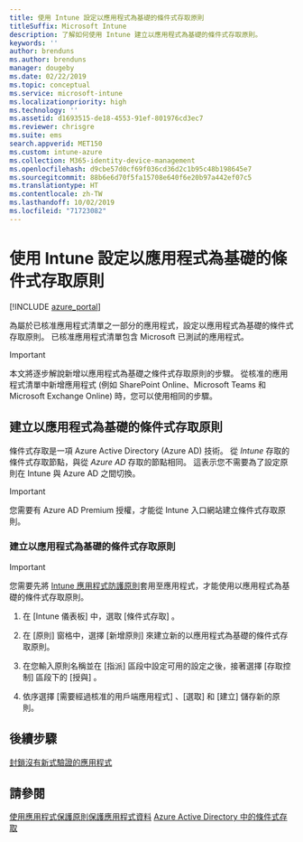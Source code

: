 ```yaml
---
title: 使用 Intune 設定以應用程式為基礎的條件式存取原則
titleSuffix: Microsoft Intune
description: 了解如何使用 Intune 建立以應用程式為基礎的條件式存取原則。
keywords: ''
author: brenduns
ms.author: brenduns
manager: dougeby
ms.date: 02/22/2019
ms.topic: conceptual
ms.service: microsoft-intune
ms.localizationpriority: high
ms.technology: ''
ms.assetid: d1693515-de18-4553-91ef-801976cd3ec7
ms.reviewer: chrisgre
ms.suite: ems
search.appverid: MET150
ms.custom: intune-azure
ms.collection: M365-identity-device-management
ms.openlocfilehash: d9cbe57d0cf69f036cd36d2c1b95c48b198645e7
ms.sourcegitcommit: 88b6e6d70f5fa15708e640f6e20b97a442ef07c5
ms.translationtype: HT
ms.contentlocale: zh-TW
ms.lasthandoff: 10/02/2019
ms.locfileid: "71723082"
---
```

# <a name="set-up-app-based-conditional-access-policies-with-intune"></a>使用 Intune 設定以應用程式為基礎的條件式存取原則

[!INCLUDE [azure_portal](../includes/azure_portal.md)]

為屬於已核准應用程式清單之一部分的應用程式，設定以應用程式為基礎的條件式存取原則。 已核准應用程式清單包含 Microsoft 已測試的應用程式。

> [!IMPORTANT]
> 本文將逐步解說新增以應用程式為基礎之條件式存取原則的步驟。 從核准的應用程式清單中新增應用程式 (例如 SharePoint Online、Microsoft Teams 和 Microsoft Exchange Online) 時，您可以使用相同的步驟。

## <a name="create-app-based-conditional-access-policies"></a>建立以應用程式為基礎的條件式存取原則
條件式存取是一項 Azure Active Directory (Azure AD) 技術。 從 *Intune* 存取的條件式存取節點，與從 *Azure AD* 存取的節點相同。 這表示您不需要為了設定原則在 Intune 與 Azure AD 之間切換。

> [!IMPORTANT]
> 您需要有 Azure AD Premium 授權，才能從 Intune 入口網站建立條件式存取原則。

### <a name="to-create-an-app-based-conditional-access-policy"></a>建立以應用程式為基礎的條件式存取原則

> [!IMPORTANT]
> 您需要先將 [Intune 應用程式防護原則](../apps/app-protection-policies.md)套用至應用程式，才能使用以應用程式為基礎的條件式存取原則。

1. 在 [Intune 儀表板]  中，選取 [條件式存取]  。

2. 在 [原則]  窗格中，選擇 [新增原則]  來建立新的以應用程式為基礎的條件式存取原則。

4. 在您輸入原則名稱並在 [指派]  區段中設定可用的設定之後，接著選擇 [存取控制]  區段下的 [授與]  。

5. 依序選擇 [需要經過核准的用戶端應用程式]  、[選取]  和 [建立]  儲存新的原則。

## <a name="next-steps"></a>後續步驟
[封鎖沒有新式驗證的應用程式](app-modern-authentication-block.md)

## <a name="see-also"></a>請參閱

[使用應用程式保護原則保護應用程式資料](../apps/app-protection-policies.md)
[Azure Active Directory 中的條件式存取](https://docs.microsoft.com/azure/active-directory/active-directory-conditional-access)
